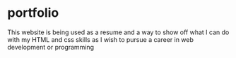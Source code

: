 # portfolio
This website is being used as a resume and a way to show off what I can do with my HTML and css skills as I wish to pursue a career in web development or programming
